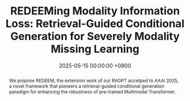 ---
title:          "REDEEMing Modality Information Loss: Retrieval-Guided Conditional Generation for Severely Modality Missing Learning"
date:           2025-05-15 00:00:00 +0800
selected:       true
pub:            "ACM SIGKDD Conference on Knowledge Discovery and Data Mining (KDD)"
pub_last:       ' <span class="badge badge-pill badge-publication badge-danger">CCF-A</span> <span class="badge badge-pill badge-publication badge-primary">Full Paper</span>'
pub_date:       "2025"

abstract: >-
  We propose REDEEM, the extension work of our RAGPT accetped to AAAI 2025, a novel framework that pioneers a retrieval-guided conditional generation paradigm for enhancing the robustness of pre-trained Multimodal Transformer.
cover:          /assets/images/covers/kdd-redeem.jpg
authors:
- Jian Lang
- Rongpei Hong
- Zhangtao Cheng
- Yong Wang
- Ting Zhong
- Fan Zhou#
links:
  Paper: https://github.com/Jian-Lang/REDEEM
  Code: https://github.com/Jian-Lang/REDEEM
---